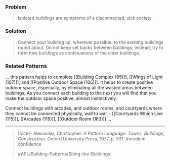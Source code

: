 ### Problem
>Isolated buildings are symptoms of a disconnected, sick society.

### Solution
>Connect your building up, wherever possible, to the existing buildings round about. Do not keep set backs between buildings; instead, try to form new buildings as continuations of the older buildings.

### Related Patterns
... this pattern helps to complete [[Building Complex (95)]], [[Wings of Light (107)]], and [[Positive Outdoor Space (106)]]. It helps to create positive outdoor space, especially, by eliminating all the wasted areas between buildings. As you connect each building to the next you will find that you make the outdoor space positive, almost instinctively.

Connect buildings with arcades, and outdoor rooms, and courtyards where they cannot be connected physically, wall to wall - [[Courtyards Which Live (115)]], [[Arcades (119)]], [[Outdoor Room (163)]] ...

---

> [!cite]- Alexander, Christopher. _A Pattern Language: Towns, Buildings, Construction_. Oxford University Press, 1977, p. 531.
> #medium-confidence
>
> #APL/Building-Patterns/Siting-the-Buildings

